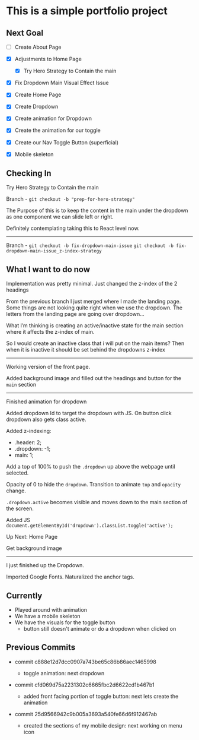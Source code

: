 # This is a simple portfolio project

## Next Goal

- [ ] Create About Page

- [x] Adjustments to Home Page
  - [x] Try Hero Strategy to Contain the main
- [x] Fix Dropdown Main Visual Effect Issue
- [x] Create Home Page
- [x] Create Dropdown
- [x] Create animation for Dropdown
- [x] Create the animation for our toggle
- [x] Create our Nav Toggle Button (superficial)
- [x] Mobile skeleton

## Checking In

Try Hero Strategy to Contain the main

Branch -
`git checkout -b "prep-for-hero-strategy"`

The Purpose of this is to keep the content in the main under the dropdown
as one component we can slide left or right.

Definitely contemplating taking this to React level now.

---

Branch -
`git checkout -b fix-dropdown-main-issue`
`git checkout -b fix-dropdown-main-issue_z-index-strategy`

## What I want to do now

Implementation was pretty minimal.
Just changed the z-index of the 2 headings

From the previous branch I just merged where I made the landing page.
Some things are not looking quite right when we use the dropdown.
The letters from the landing page are going over dropdown…

What I’m thinking is creating an active/inactive state for the main section where it affects the z-index of main.

So I would create an inactive class that i will put on the main items? Then when it is inactive it should be set behind the dropdowns z-index

---

Working version of the front page.

Added background image and filled out the headings and button for the `main` section

---

Finished animation for dropdown

Added dropdown Id to target the dropdown with JS. On button click dropdown also gets class active.

Added z-indexing:

- .header: 2;
- .dropdown: -1;
- main: 1;

Add a top of 100% to push the `.dropdown` up above the webpage until selected.

Opacity of 0 to hide the `dropdown`.
Transition to animate `top` and `opacity` change.

`.dropdown.active` becomes visible and moves down to the main section of the screen.

Added JS
`document.getElementById('dropdown').classList.toggle('active');`

Up Next:
Home Page

Get background image

---

I just finished up the Dropdown.

Imported Google Fonts.
Naturalized the anchor tags.

## Currently

- Played around with animation
- We have a mobile skeleton
- We have the visuals for the toggle button
  - button still doesn't animate or do a dropdown when clicked on

## Previous Commits

- commit c888e12d7dcc0907a743be65c86b86aec1465998

  - toggle animation: next dropdown

- commit cfd069d75a2231302c6665fbc2d6622cd1b467b1

  - added front facing portion of toggle button: next lets create the animation

- commit 25d9566942c9b005a3693a540fe66d6f912467ab
  - created the sections of my mobile design: next working on menu icon
